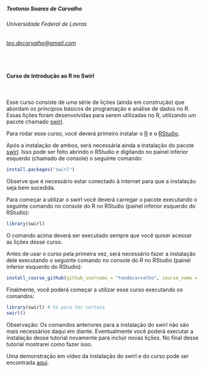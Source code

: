 ##### Teotonio Soares de Carvalho
###### Universidade Federal de Lavras
###### teo.decarvalho@gmail.com
<br>

#### Curso de Introdução ao R no Swirl

<br><br>
Esse curso consiste de uma série de lições (ainda em construção)
que abordam os princípios básicos de programação e análise de dados
no R.
Essas lições foram desenvolvidas para serem utilizadas no R, utilizando um pacote chamado [swirl](http://swirlstats.com/students.html).

Para rodar esse curso, você deverá primeiro instalar o [R](https://cran.r-project.org) e o [RStudio](https://www.rstudio.com/products/rstudio/download/).


Após a instalação de ambos, será necessária ainda a instalação
do pacote [swirl](http://swirlstats.com/students.html). Isso pode ser feito abrindo o RStudio e digitando
no painel inferior esquerdo (chamado de console) o seguinte comando:

```R
install.packages("swirl")
```

Observe que é necessário estar conectado à internet para que a 
instalação seja bem sucedida.

Para começar a utilizar o swirl você deverá carregar o pacote executando o seguinte comando no console do R no RStudio (painel inferior esquerdo do RStudio):

```R
library(swirl)
```

O comando acima deverá ser executado sempre que você quiser acessar as lições desse curso.

Antes de usar o curso pela primeira vez, será necessário fazer a instalação dele executando o seguinte comando no console do R no RStudio (painel inferior esquerdo do RStudio):
```R
install_course_github(github_username = "teodecarvalho", course_name = "Intro_ao_R")
```

Finalmente, você poderá começar a utilizar esse curso executando os comandos:
```R
library(swirl) # Só para ter certeza
swirl()
```
Observação: Os comandos anteriores para a instalação do swirl não são mais necessários daqui em diante. Eventualmente você poderá executar a instalação desse tutorial novamente para incluir novas lições. No final desse tutorial mostrarei como fazer isso.

Uma demonstração em vídeo da instalação do swirl e do curso pode ser encontrada [aqui](https://www.youtube.com/watch?v=9sSbt3qHDbQ).











